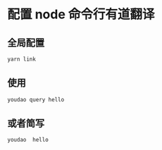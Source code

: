 # 配置 node 命令行有道翻译

## 全局配置

```sh
yarn link

```

## 使用

```sh
youdao query hello
```

## 或者简写

```sh
youdao  hello
```
